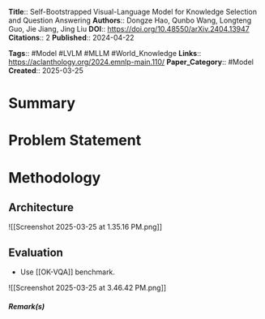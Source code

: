 **Title**:: Self-Bootstrapped Visual-Language Model for Knowledge Selection and Question Answering
**Authors**:: Dongze Hao, Qunbo Wang, Longteng Guo, Jie Jiang, Jing Liu
**DOI**:: https://doi.org/10.48550/arXiv.2404.13947
**Citations**:: 2
**Published**:: 2024-04-22

**Tags**:: #Model #LVLM #MLLM #World_Knowledge 
**Links**:: https://aclanthology.org/2024.emnlp-main.110/
**Paper_Category**:: #Model 
**Created**:: 2025-03-25
# Summary

# Problem Statement

# Methodology

## Architecture

![[Screenshot 2025-03-25 at 1.35.16 PM.png]]

## Evaluation
- Use [[OK-VQA]] benchmark.

![[Screenshot 2025-03-25 at 3.46.42 PM.png]]

##### Remark(s)

